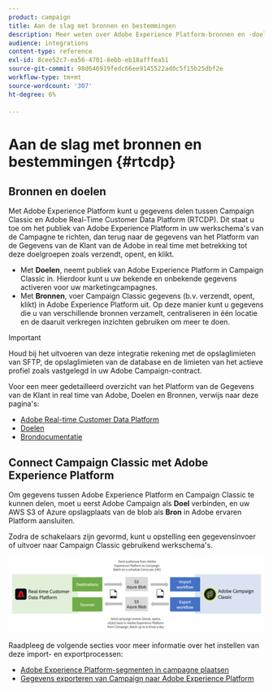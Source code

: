 ```yaml
---
product: campaign
title: Aan de slag met bronnen en bestemmingen
description: Meer weten over Adobe Experience Platform-bronnen en -doelen?
audience: integrations
content-type: reference
exl-id: 8cee52c7-ea56-4701-8ebb-eb18afffea51
source-git-commit: 98d646919fedc66ee9145522ad0c5f15b25dbf2e
workflow-type: tm+mt
source-wordcount: '307'
ht-degree: 6%

---
```


# Aan de slag met bronnen en bestemmingen {#rtcdp}

## Bronnen en doelen

Met Adobe Experience Platform kunt u gegevens delen tussen Campaign Classic en Adobe Real-Time Customer Data Platform (RTCDP). Dit staat u toe om het publiek van Adobe Experience Platform in uw werkschema&#39;s van de Campagne te richten, dan terug naar de gegevens van het Platform van de Gegevens van de Klant van de Adobe in real time met betrekking tot deze doelgroepen zoals verzendt, opent, en klikt.

* Met **Doelen**, neemt publiek van Adobe Experience Platform in Campaign Classic in. Hierdoor kunt u uw bekende en onbekende gegevens activeren voor uw marketingcampagnes.
* Met **Bronnen**, voer Campaign Classic gegevens (b.v. verzendt, opent, klikt) in Adobe Experience Platform uit. Op deze manier kunt u gegevens die u van verschillende bronnen verzamelt, centraliseren in één locatie en de daaruit verkregen inzichten gebruiken om meer te doen.

>[!IMPORTANT]
>
>Houd bij het uitvoeren van deze integratie rekening met de opslaglimieten van SFTP, de opslaglimieten van de database en de limieten van het actieve profiel zoals vastgelegd in uw Adobe Campaign-contract.

Voor een meer gedetailleerd overzicht van het Platform van de Gegevens van de Klant in real time van Adobe, Doelen en Bronnen, verwijs naar deze pagina&#39;s:

* [Adobe Real-time Customer Data Platform](https://experienceleague.adobe.com/docs/experience-platform/rtcdp/overview.html)
* [Doelen](https://experienceleague.adobe.com/docs/experience-platform/destinations/home.html)
* [Brondocumentatie](https://experienceleague.adobe.com/docs/experience-platform/sources/home.html)

## Connect Campaign Classic met Adobe Experience Platform

Om gegevens tussen Adobe Experience Platform en Campaign Classic te kunnen delen, moet u eerst Adobe Campaign als **Doel** verbinden, en uw AWS S3 of Azure opslagplaats van de blob als **Bron** in Adobe ervaren Platform aansluiten.

Zodra de schakelaars zijn gevormd, kunt u opstelling een gegevensinvoer of uitvoer naar Campaign Classic gebruikend werkschema&#39;s.

![](assets/rtcdp-schema.png)

Raadpleeg de volgende secties voor meer informatie over het instellen van deze import- en exportprocessen:

* [Adobe Experience Platform-segmenten in campagne plaatsen](../../integrations/using/ingest-aep-data.md)
* [Gegevens exporteren van Campaign naar Adobe Experience Platform](../../integrations/using/export-campaign-data.md)
